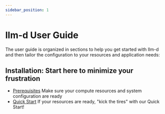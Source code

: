 ```yaml
---
sidebar_position: 1
---
```


# llm-d User Guide

The user guide is organized in sections to help you get started with llm-d and then tailor the configuration to your resources and application needs:

## Installation: Start here to minimize your frustration

 - [Prerequisites](./Installation/prerequisites.md) Make sure your compute resources and system configuration are ready
 - [Quick Start](./Installation/quickstart.md) If your resources are ready, "kick the tires" with our Quick Start!
 


    